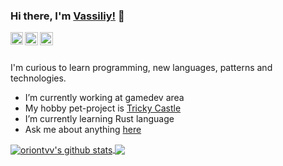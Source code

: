 ### Hi there, I'm [Vassiliy!](https://oriontvv.github.io) 👋

<a href="https://t.me/orion_tvv">
  <img align="left" alt="telegram" width="20px" src="https://telegram.org/img/t_logo.svg" />
</a>
<a href="https://twitter.com/orion_tvv">
  <img align="left" alt="twitter" width="21px" src="https://raw.githubusercontent.com/anuraghazra/anuraghazra/master/assets/twitter.svg" />
</a>
<a href="https://vk.com/vassiliy.taranov">
  <img align="left" alt="vk" width="21px" src="https://avatars.githubusercontent.com/u/1478241?s=200&v=4" />
</a>

<br />
<br />

I'm curious to learn programming, new languages, patterns and technologies.

- I’m currently working at gamedev area
- My hobby pet-project is [Tricky Castle](https://team-tricky.github.io/)
- I’m currently learning Rust language
- Ask me about anything [here](https://github.com/oriontvv/oriontvv/issues)



<a href="https://github.com/oriontvv">
  <img align="center" src="https://github-readme-stats.anuraghazra1.vercel.app/api?username=oriontvv&show_icons=true&include_all_commits=true&theme=material-palenight" alt="oriontvv's github stats" />
</a>
<a href="https://github.com/oriontvv">
  <img align="center" src="https://github-readme-stats.vercel.app/api/top-langs/?username=oriontvv&layout=compact&theme=material-palenight" />
</a>
